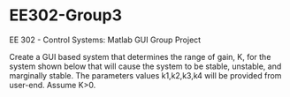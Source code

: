 # EE302-Group3
EE 302 - Control Systems: Matlab GUI Group Project

Create a GUI based system that determines the range of gain, K, for the system
shown below that will cause the system to be stable, unstable, and marginally stable. 
The parameters values k1,k2,k3,k4 will be provided from user-end. Assume K>0.
